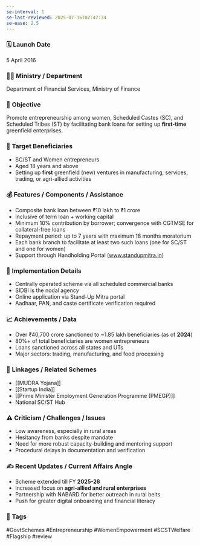 ```yaml
---
se-interval: 1
se-last-reviewed: 2025-07-16T02:47:34
se-ease: 2.5
---
```


### 🗓️ **Launch Date**
5 April 2016

### 🧑‍🏫 **Ministry / Department**
Department of Financial Services, Ministry of Finance

### 🎯 **Objective**
Promote entrepreneurship among women, Scheduled Castes (SC), and Scheduled Tribes (ST) by facilitating bank loans for setting up **first-time** greenfield enterprises.

### 👥 **Target Beneficiaries**
- SC/ST and Women entrepreneurs
- Aged 18 years and above
- Setting up **first** greenfield (new) ventures in manufacturing, services, trading, or agri-allied activities

### 💰 **Features / Components / Assistance**
- Composite bank loan between ₹10 lakh to ₹1 crore
- Inclusive of term loan + working capital
- Minimum 10% contribution by borrower; convergence with CGTMSE for collateral-free loans
- Repayment period: up to 7 years with maximum 18 months moratorium
- Each bank branch to facilitate at least two such loans (one for SC/ST and one for women)
- Support through Handholding Portal (www.standupmitra.in)

### 📍 **Implementation Details**
- Centrally operated scheme via all scheduled commercial banks
- SIDBI is the nodal agency
- Online application via Stand-Up Mitra portal
- Aadhaar, PAN, and caste certificate verification required

### 📈 **Achievements / Data**
- Over ₹40,700 crore sanctioned to ~1.85 lakh beneficiaries (as of **2024**)
- 80%+ of total beneficiaries are women entrepreneurs
- Loans sanctioned across all states and UTs
- Major sectors: trading, manufacturing, and food processing

### 🧩 **Linkages / Related Schemes**
- [[MUDRA Yojana]]
- [[Startup India]]
- [[Prime Minister Employment Generation Programme (PMEGP)]]
- National SC/ST Hub

### ⚠️ **Criticism / Challenges / Issues**
- Low awareness, especially in rural areas
- Hesitancy from banks despite mandate
- Need for more robust capacity-building and mentoring support
- Procedural delays in documentation and verification

### ✍️ **Recent Updates / Current Affairs Angle**
- Scheme extended till FY **2025-26** 
- Increased focus on **agri-allied and rural enterprises**
- Partnership with NABARD for better outreach in rural belts
- Push for greater digital onboarding and financial literacy

### 🔗 **Tags**
#GovtSchemes #Entrepreneurship #WomenEmpowerment #SCSTWelfare #Flagship
#review